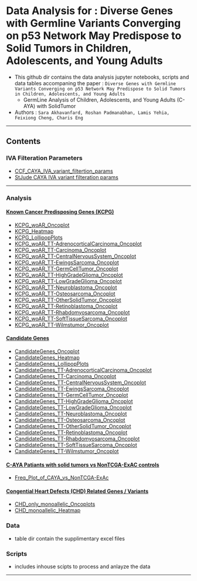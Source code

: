 
# Data Analysis for :  Diverse Genes with Germline Variants Converging on p53 Network May Predispose to Solid Tumors in Children, Adolescents, and Young Adults

- This github dir contains the data analysis jupyter notebooks, scripts and data tables accompaning the paper :  ```Diverse Genes with Germline Variants Converging on p53 Network May Predispose to Solid Tumors in Children, Adolescents, and Young Adults```
	- GermLine Analysis of Children, Adolescents, and Young Adults (C-AYA) with SolidTumor  
- Authors :  ```Sara Akhavanfard, Roshan Padmanabhan, Lamis Yehia, Feixiong Cheng, Charis Eng```


***

## Contents
### IVA Filteration Parameters

- [CCF_CAYA_IVA_variant_filtertion_params](CCF_IVA_variant_filteration_parms_1012519.md)
- [StJude CAYA IVA variant filteration params](StJude_IVA_variant_filteration_1012819.md)

***

### Analysis
#### [Known Cancer Predisposing Genes (KCPG)](analysis/KCPG)
- [KCPG_woAR_Oncoplot](analysis/KCPG/KCPG_woAR_Oncoplot.ipynb)
- [KCPG_Heatmap](analysis/KCPG/KCPG_Heatmap.ipynb)
- [KCPG_LollipopPlots](analysis/KCPG/KCPG_LollipopPlots.ipynb)
- [KCPG_woAR_TT-AdrenocorticalCarcinoma_Oncoplot](analysis/KCPG/KCPG_woAR_TT-AdrenocorticalCarcinoma_Oncoplot.ipynb)
- [KCPG_woAR_TT-Carcinoma_Oncoplot](analysis/KCPG/KCPG_woAR_TT-Carcinoma_Oncoplot.ipynb)
- [KCPG_woAR_TT-CentralNervousSystem_Oncoplot](analysis/KCPG/KCPG_woAR_TT-CentralNervousSystem_Oncoplot.ipynb)
- [KCPG_woAR_TT-EwingsSarcoma_Oncoplot](analysis/KCPG/KCPG_woAR_TT-EwingsSarcoma_Oncoplot.ipynb)
- [KCPG_woAR_TT-GermCellTumor_Oncoplot](analysis/KCPG/KCPG_woAR_TT-GermCellTumor_Oncoplot.ipynb)
- [KCPG_woAR_TT-HighGradeGlioma_Oncoplot](analysis/KCPG/KCPG_woAR_TT-HighGradeGlioma_Oncoplot.ipynb)
- [KCPG_woAR_TT-LowGradeGlioma_Oncoplot](analysis/KCPG/KCPG_woAR_TT-LowGradeGlioma_Oncoplot.ipynb)
- [KCPG_woAR_TT-Neuroblastoma_Oncoplot](analysis/KCPG/KCPG_woAR_TT-Neuroblastoma_Oncoplot.ipynb)
- [KCPG_woAR_TT-Osteosarcoma_Oncoplot](analysis/KCPG/KCPG_woAR_TT-Osteosarcoma_Oncoplot.ipynb)
- [KCPG_woAR_TT-OtherSolidTumor_Oncoplot](analysis/KCPG/KCPG_woAR_TT-OtherSolidTumor_Oncoplot.ipynb)
- [KCPG_woAR_TT-Retinoblastoma_Oncoplot](analysis/KCPG/KCPG_woAR_TT-Retinoblastoma_Oncoplot.ipynb)
- [KCPG_woAR_TT-Rhabdomyosarcoma_Oncoplot](analysis/KCPG/KCPG_woAR_TT-Rhabdomyosarcoma_Oncoplot.ipynb)
- [KCPG_woAR_TT-SoftTissueSarcoma_Oncoplot](analysis/KCPG/KCPG_woAR_TT-SoftTissueSarcoma_Oncoplot.ipynb)
- [KCPG_woAR_TT-Wilmstumor_Oncoplot](analysis/KCPG/KCPG_woAR_TT-Wilmstumor_Oncoplot.ipynb)

#### [Candidate Genes](analysis/Candidate)
- [CandidateGenes_Oncoplot](analysis/Candidate/CandidateGenes_Oncoplot.ipynb)
- [CandidateGenes_Heatmap](analysis/Candidate/CandidateGenes_Heatmap.ipynb)
- [CandidateGenes_LollipopPlots](analysis/Candidate/CandidateGenes_LollipopPlots.ipynb)
- [CandidateGenes_TT-AdrenocorticalCarcinoma_Oncoplot](analysis/Candidate/CandidateGenes_TT-AdrenocorticalCarcinoma_Oncoplot.ipynb)
- [CandidateGenes_TT-Carcinoma_Oncoplot](analysis/Candidate/CandidateGenes_TT-Carcinoma_Oncoplot.ipynb)
- [CandidateGenes_TT-CentralNervousSystem_Oncoplot](analysis/Candidate/CandidateGenes_TT-CentralNervousSystem_Oncoplot.ipynb)
- [CandidateGenes_TT-EwingsSarcoma_Oncoplot](analysis/Candidate/CandidateGenes_TT-EwingsSarcoma_Oncoplot.ipynb)
- [CandidateGenes_TT-GermCellTumor_Oncoplot](analysis/Candidate/CandidateGenes_TT-GermCellTumor_Oncoplot.ipynb)
- [CandidateGenes_TT-HighGradeGlioma_Oncoplot](analysis/Candidate/CandidateGenes_TT-HighGradeGlioma_Oncoplot.ipynb)
- [CandidateGenes_TT-LowGradeGlioma_Oncoplot](analysis/Candidate/CandidateGenes_TT-LowGradeGlioma_Oncoplot.ipynb)
- [CandidateGenes_TT-Neuroblastoma_Oncoplot](analysis/Candidate/CandidateGenes_TT-Neuroblastoma_Oncoplot.ipynb)
- [CandidateGenes_TT-Osteosarcoma_Oncoplot](analysis/Candidate/CandidateGenes_TT-Osteosarcoma_Oncoplot.ipynb)
- [CandidateGenes_TT-OtherSolidTumor_Oncoplot](analysis/Candidate/CandidateGenes_TT-OtherSolidTumor_Oncoplot.ipynb)
- [CandidateGenes_TT-Retinoblastoma_Oncoplot](analysis/Candidate/CandidateGenes_TT-Retinoblastoma_Oncoplot.ipynb)
- [CandidateGenes_TT-Rhabdomyosarcoma_Oncoplot](analysis/Candidate/CandidateGenes_TT-Rhabdomyosarcoma_Oncoplot.ipynb)
- [CandidateGenes_TT-SoftTissueSarcoma_Oncoplot](analysis/Candidate/CandidateGenes_TT-SoftTissueSarcoma_Oncoplot.ipynb)
- [CandidateGenes_TT-Wilmstumor_Oncoplot](analysis/Candidate/CandidateGenes_TT-Wilmstumor_Oncoplot.ipynb)

#### [C-AYA Patiants with solid tumors vs NonTCGA-ExAC controls](analysis/CAYA_vs_NonTCGA-ExAc)
- [Freq_Plot_of_CAYA_vs_NonTCGA-ExAc](analysis/CAYA_vs_NonTCGA-ExAc/Freq_Plot_of_CAYA_vs_NonTCGA-ExAc.ipynb)

#### [Congential Heart Defects (CHD) Related Genes / Variants](analysis/CHD)
- [CHD_only_monoallelic_Oncoplots](analysis/CHD/CHD_only_monoallelic_Oncoplots.ipynb)
- [CHD_monoallelic_Heatmap](analysis/CHD/CHD_monoallelic_Heatmap.ipynb)

### Data
- table dir contain the supplimentary excel files
### Scripts 
- includes inhouse scipts to process and anlayze the data

***
